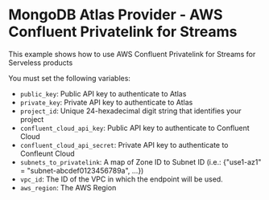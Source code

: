 # MongoDB Atlas Provider - AWS Confluent Privatelink for Streams 

This example shows how to use AWS Confluent Privatelink for Streams for Serveless products

You must set the following variables:

- `public_key`: Public API key to authenticate to Atlas
- `private_key`: Private API key to authenticate to Atlas
- `project_id`: Unique 24-hexadecimal digit string that identifies your project
- `confluent_cloud_api_key`: Public API key to authenticate to Confluent Cloud
- `confluent_cloud_api_secret`: Private API key to authenticate to Confleunt Cloud
- `subnets_to_privatelink`: A map of Zone ID to Subnet ID (i.e.: {\"use1-az1\" = \"subnet-abcdef0123456789a\", ...})
- `vpc_id`: The ID of the VPC in which the endpoint will be used.
- `aws_region`: The AWS Region

